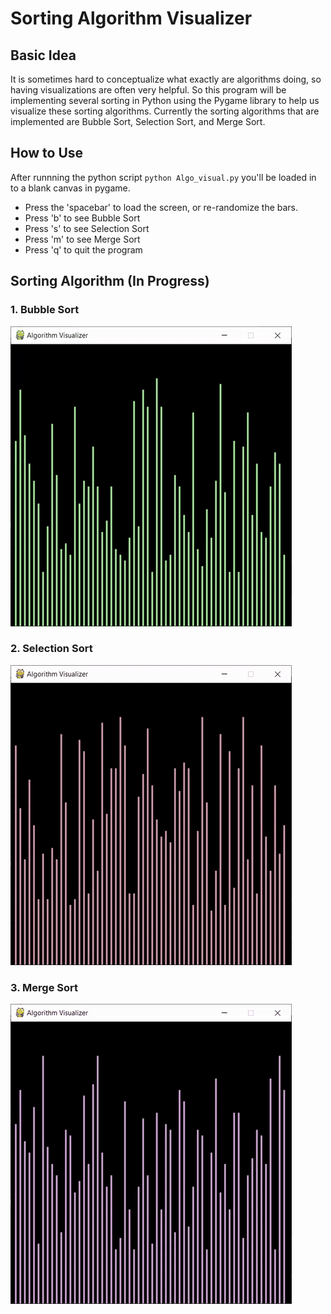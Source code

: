 # Sorting Algorithm Visualizer

## Basic Idea
It is sometimes hard to conceptualize what exactly are algorithms doing, so having visualizations are often very helpful. So this program will be implementing several sorting in Python using the Pygame library to help us visualize these sorting algorithms. Currently the sorting algorithms that are implemented are Bubble Sort, Selection Sort, and Merge Sort.

## How to Use
After runnning the python script `python Algo_visual.py` you'll be loaded in to a blank canvas in pygame.
- Press the 'spacebar' to load the screen, or re-randomize the bars.
- Press 'b' to see Bubble Sort
- Press 's' to see Selection Sort
- Press 'm' to see Merge Sort
- Press 'q' to quit the program

## Sorting Algorithm (In Progress)

### 1. Bubble Sort
![GIF](./gifs/bs.gif)
### 2. Selection Sort
![GIF](./gifs/ss.gif)
### 3. Merge Sort
![GIF](./gifs/ms.gif)
